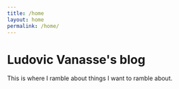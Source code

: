 ```yaml
---
title: /home
layout: home
permalink: /home/
---
```


# Ludovic Vanasse's blog

This is where I ramble about things I want to ramble about.